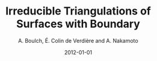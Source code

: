---
title: "Irreducible Triangulations of Surfaces with Boundary"
collection: publications
permalink: /publications/2012-GaC-triangulation
excerpt: ''
date: 2012-01-01
venue: 'Graphs and Combinatorics, Springer Verlag'
paperurl: 'https://link.springer.com/article/10.1007/s00373-012-1244-1'
type: 'journal'
author: 'A. Boulch, É. Colin de Verdière and A. Nakamoto'
teaser: publications/2012-GaC-triangulation.png
pdf: https://hal.archives-ouvertes.fr/hal-01163747/document
bibtex: "@article{boulch:hal-01163747, <br/>
  TITLE = { {Irreducible Triangulations of Surfaces with Boundary} }, <br/>
  AUTHOR = {Boulch, Alexandre and Colin De Verdi{&#92;&#96;e}re, {&#92;'E}ric and Nakamoto, Atsuhiro}, <br/>
  URL = {https://hal.archives-ouvertes.fr/hal-01163747}, <br/>
  JOURNAL = { {Graphs and Combinatorics} }, <br/>
  PUBLISHER = { {Springer Verlag} }, <br/>
  VOLUME = {29}, <br/>
  NUMBER = {6}, <br/>
  PAGES = {1675-1688}, <br/>
  YEAR = {2013}, <br/>
  MONTH = Nov, <br/>
  DOI = {10.1007/s00373-012-1244-1}, <br/>
  PDF = {https://hal.archives-ouvertes.fr/hal-01163747/file/1103.5364v2.pdf}, <br/>
  HAL_ID = {hal-01163747}, <br/>
  HAL_VERSION = {v1}, <br/>
}"
arxiv: 'https://arxiv.org/abs/1103.5364'
---